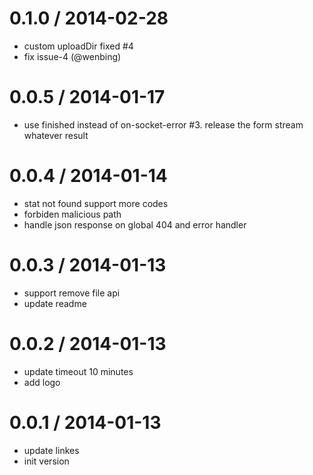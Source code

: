 
0.1.0 / 2014-02-28 
==================

  * custom uploadDir fixed #4
  * fix issue-4 (@wenbing)

0.0.5 / 2014-01-17 
==================

  * use finished instead of on-socket-error #3. release the form stream whatever result

0.0.4 / 2014-01-14 
==================

  * stat not found support more codes
  * forbiden malicious path
  * handle json response on global 404 and error handler

0.0.3 / 2014-01-13 
==================

  * support remove file api
  * update readme

0.0.2 / 2014-01-13 
==================

  * update timeout 10 minutes
  * add logo

0.0.1 / 2014-01-13 
==================

  * update linkes
  * init version

